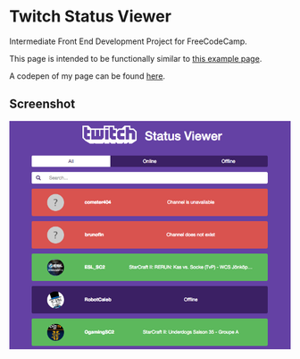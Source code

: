 # Twitch Status Viewer
Intermediate Front End Development Project for FreeCodeCamp.

This page is intended to be functionally similar to [this example page](https://codepen.io/freeCodeCamp/full/Myvqmo).

A codepen of my page can be found [here](https://codepen.io/vanillaSlice/full/yXNOgp/).

## Screenshot
![screenshot](./screenshot.png)